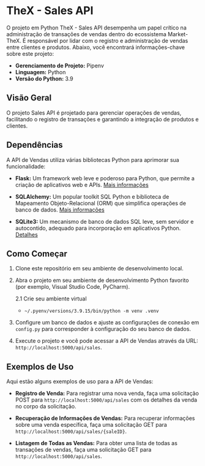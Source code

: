 # TheX - Sales API

O projeto em Python TheX - Sales API desempenha um papel crítico na administração de transações de vendas dentro do ecossistema Market-TheX. É responsável por lidar com o registro e administração de vendas entre clientes e produtos. Abaixo, você encontrará informações-chave sobre este projeto:

- **Gerenciamento de Projeto:** Pipenv
- **Linguagem:** Python
- **Versão do Python:** 3.9

## Visão Geral

O projeto Sales API é projetado para gerenciar operações de vendas, facilitando o registro de transações e garantindo a integração de produtos e clientes.

## Dependências

A API de Vendas utiliza várias bibliotecas Python para aprimorar sua funcionalidade:

- **Flask:** Um framework web leve e poderoso para Python, que permite a criação de aplicativos web e APIs. [Mais informações](https://flask.palletsprojects.com/)

- **SQLAlchemy:** Um popular toolkit SQL Python e biblioteca de Mapeamento Objeto-Relacional (ORM) que simplifica operações de banco de dados. [Mais informações](https://www.sqlalchemy.org/)

- **SQLite3:** Um mecanismo de banco de dados SQL leve, sem servidor e autocontido, adequado para incorporação em aplicativos Python. [Detalhes](https://docs.python.org/3/library/sqlite3.html)

## Como Começar

1. Clone este repositório em seu ambiente de desenvolvimento local.

2. Abra o projeto em seu ambiente de desenvolvimento Python favorito (por exemplo, Visual Studio Code, PyCharm).

    2.1 Crie seu ambiente virtual
    - `~/.pyenv/versions/3.9.15/bin/python -m venv .venv`

3. Configure um banco de dados e ajuste as configurações de conexão em `config.py` para corresponder à configuração do seu banco de dados.

4. Execute o projeto e você pode acessar a API de Vendas através da URL: `http://localhost:5000/api/sales`.

## Exemplos de Uso

Aqui estão alguns exemplos de uso para a API de Vendas:

- **Registro de Venda:** Para registrar uma nova venda, faça uma solicitação POST para `http://localhost:5000/api/sales` com os detalhes da venda no corpo da solicitação.

- **Recuperação de Informações de Vendas:** Para recuperar informações sobre uma venda específica, faça uma solicitação GET para `http://localhost:5000/api/sales/{saleID}`.

- **Listagem de Todas as Vendas:** Para obter uma lista de todas as transações de vendas, faça uma solicitação GET para `http://localhost:5000/api/sales`.
